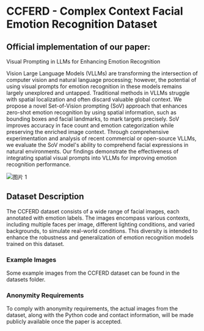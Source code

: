 # CCFERD - Complex Context Facial Emotion Recognition Dataset

## Official implementation of our paper:
Visual Prompting in LLMs for Enhancing Emotion Recognition

Vision Large Language Models (VLLMs) are transforming the intersection of computer vision and natural language processing; however, the potential of using visual prompts for emotion recognition in these models remains largely unexplored and untapped. Traditional methods in VLLMs struggle with spatial localization and often discard valuable global context. We propose a novel Set-of-Vision prompting (SoV) approach that enhances zero-shot emotion recognition by using spatial information, such as bounding boxes and facial landmarks, to mark targets precisely. SoV improves accuracy in face count and emotion categorization while preserving the enriched image context. Through comprehensive experimentation and analysis of recent commercial or open-source VLLMs, we evaluate the SoV model's ability to comprehend facial expressions in natural environments. Our findings demonstrate the effectiveness of integrating spatial visual prompts into VLLMs for improving emotion recognition performance.

![图片 1](https://github.com/user-attachments/assets/828264d0-dacf-4471-9814-496c45328b31)

## Dataset Description
The CCFERD dataset consists of a wide range of facial images, each annotated with emotion labels. The images encompass various contexts, including multiple faces per image, different lighting conditions, and varied backgrounds, to simulate real-world conditions. This diversity is intended to enhance the robustness and generalization of emotion recognition models trained on this dataset.

### Example Images
Some example images from the CCFERD dataset can be found in the datasets folder.

### Anonymity Requirements
To comply with anonymity requirements, the actual images from the dataset, along with the Python code and contact information, will be made publicly available once the paper is accepted.

